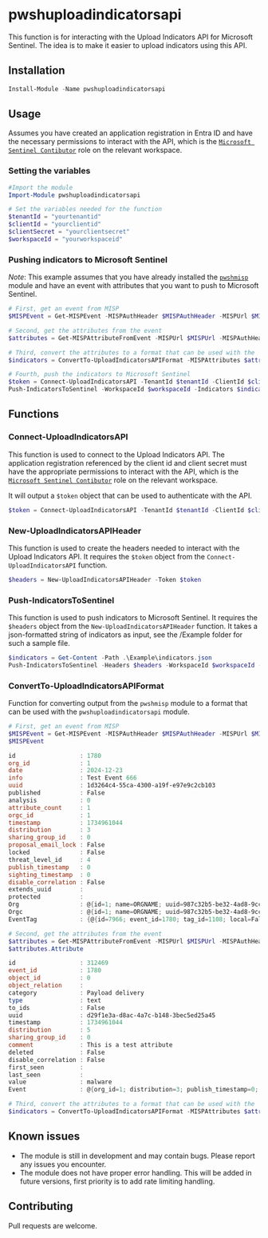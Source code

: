 
# pwshuploadindicatorsapi                                                                                      

This function is for interacting with the Upload Indicators API for Microsoft Sentinel. The idea is to make it easier to upload indicators using this API. 

## Installation

```powershell
Install-Module -Name pwshuploadindicatorsapi
```

## Usage

Assumes you have created an application registration in Entra ID and have the necessary permissions to interact with the API, which is the [`Microsoft Sentinel Contibutor`](https://learn.microsoft.com/en-us/azure/role-based-access-control/built-in-roles/security#microsoft-sentinel-contributor) role on the relevant workspace.

### Setting the variables

```powershell
#Import the module
Import-Module pwshuploadindicatorsapi

# Set the variables needed for the function
$tenantId = "yourtenantid"
$clientId = "yourclientid"
$clientSecret = "yourclientsecret"
$workspaceId = "yourworkspaceid"
```

### Pushing indicators to Microsoft Sentinel

*Note*: This example assumes that you have already installed the [`pwshmisp`](https://www.powershellgallery.com/packages/pwshmisp) module and have an event with attributes that you want to push to Microsoft Sentinel.

```powershell
# First, get an event from MISP
$MISPEvent = Get-MISPEvent -MISPAuthHeader $MISPAuthHeader -MISPUrl $MISPUrl -MISPOrg "ORGNAME" -MISPEventName "Test Event 666" -SelfSigned

# Second, get the attributes from the event
$attributes = Get-MISPAttributeFromEvent -MISPUrl $MISPUrl -MISPAuthHeader $MISPAuthHeader -EventID $MISPEvent.id -SelfSigned

# Third, convert the attributes to a format that can be used with the `pwshuploadindicatorsapi` module
$indicators = ConvertTo-UploadIndicatorsAPIFormat -MISPAttributes $attributes.Attribute -MISPEvent $MISPEvent

# Fourth, push the indicators to Microsoft Sentinel
$token = Connect-UploadIndicatorsAPI -TenantId $tenantId -ClientId $clientId -ClientSecret $clientSecret
Push-IndicatorsToSentinel -WorkspaceId $workspaceId -Indicators $indicators -Token $token
```

## Functions

### Connect-UploadIndicatorsAPI

This function is used to connect to the Upload Indicators API. The application registration referenced by the client id and client secret must have the appropriate permissions to interact with the API, which is the [`Microsoft Sentinel Contibutor`](https://learn.microsoft.com/en-us/azure/role-based-access-control/built-in-roles/security#microsoft-sentinel-contributor) role on the relevant workspace.

It will output a `$token` object that can be used to authenticate with the API.

```powershell
$token = Connect-UploadIndicatorsAPI -TenantId $tenantId -ClientId $clientId -ClientSecret $clientSecret
```

### New-UploadIndicatorsAPIHeader

This function is used to create the headers needed to interact with the Upload Indicators API. It requires the `$token` object from the `Connect-UploadIndicatorsAPI` function.

```powershell
$headers = New-UploadIndicatorsAPIHeader -Token $token
```

### Push-IndicatorsToSentinel

This function is used to push indicators to Microsoft Sentinel. It requires the `$headers` object from the `New-UploadIndicatorsAPIHeader` function. It takes a json-formatted string of indicators as input, see the /Example folder for such a sample file.

```powershell
$indicators = Get-Content -Path .\Example\indicators.json 
Push-IndicatorsToSentinel -Headers $headers -WorkspaceId $workspaceId -Indicators $indicators
```

### ConvertTo-UploadIndicatorsAPIFormat

Function for converting output from the `pwshmisp` module to a format that can be used with the `pwshuploadindicatorsapi` module.

```powershell
# First, get an event from MISP
$MISPEvent = Get-MISPEvent -MISPAuthHeader $MISPAuthHeader -MISPUrl $MISPUrl -MISPOrg "ORGNAME" -MISPEventName "Test Event 666" -SelfSigned
$MISPEvent

id                  : 1780
org_id              : 1
date                : 2024-12-23
info                : Test Event 666
uuid                : 1d3264c4-55ca-4300-a19f-e97e9c2cb103
published           : False
analysis            : 0
attribute_count     : 1
orgc_id             : 1
timestamp           : 1734961044
distribution        : 3
sharing_group_id    : 0
proposal_email_lock : False
locked              : False
threat_level_id     : 4
publish_timestamp   : 0
sighting_timestamp  : 0
disable_correlation : False
extends_uuid        : 
protected           : 
Org                 : @{id=1; name=ORGNAME; uuid=987c32b5-be32-4ad8-9ccc-a1dee70fe473}
Orgc                : @{id=1; name=ORGNAME; uuid=987c32b5-be32-4ad8-9ccc-a1dee70fe473}
EventTag            : {@{id=7966; event_id=1780; tag_id=1108; local=False; relationship_type=; Tag=}, @{id=7967; event_id=1780; tag_id=1137; local=False; relationship_type=; Tag=}}

# Second, get the attributes from the event
$attributes = Get-MISPAttributeFromEvent -MISPUrl $MISPUrl -MISPAuthHeader $MISPAuthHeader -EventID $MISPEvent.id -SelfSigned
$attributes.Attribute

id                  : 312469
event_id            : 1780
object_id           : 0
object_relation     : 
category            : Payload delivery
type                : text
to_ids              : False
uuid                : d29f1e3a-d8ac-4a7c-b148-3bec5ed25a45
timestamp           : 1734961044
distribution        : 5
sharing_group_id    : 0
comment             : This is a test attribute
deleted             : False
disable_correlation : False
first_seen          : 
last_seen           : 
value               : malware
Event               : @{org_id=1; distribution=3; publish_timestamp=0; id=1780; info=Test Event 666; orgc_id=1; uuid=1d3264c4-55ca-4300-a19f-e97e9c2cb103}

# Third, convert the attributes to a format that can be used with the `pwshuploadindicatorsapi` module
$indicators = ConvertTo-UploadIndicatorsAPIFormat -MISPAttributes $attributes.Attribute -MISPEvent $MISPEvent
```

## Known issues

- The module is still in development and may contain bugs. Please report any issues you encounter.
- The module does not have proper error handling. This will be added in future versions, first priority is to add rate limiting handling.

## Contributing

Pull requests are welcome. 
